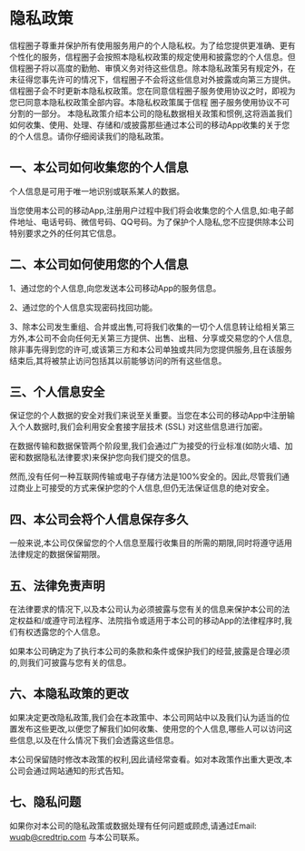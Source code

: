 隐私政策
=======
信程圈子尊重并保护所有使用服务用户的个人隐私权。为了给您提供更准确、更有个性化的服务，信程圈子会按照本隐私权政策的规定使用和披露您的个人信息。但信程圈子将以高度的勤勉、审慎义务对待这些信息。除本隐私政策另有规定外，在未征得您事先许可的情况下，信程圈子不会将这些信息对外披露或向第三方提供。信程圈子会不时更新本隐私权政策。您在同意信程圈子服务使用协议之时，即视为您已同意本隐私权政策全部内容。本隐私权政策属于信程
圈子服务使用协议不可分割的一部分。
本隐私政策介绍本公司的隐私数据相关政策和惯例,这将涵盖我们如何收集、使用、处理、存储和/或披露那些通过本公司的移动App收集的关于您的个人信息。请你仔细阅读我们的隐私政策。

一、本公司如何收集您的个人信息
----
个人信息是可用于唯一地识别或联系某人的数据。

当您使用本公司的移动App,注册用户过程中我们将会收集您的个人信息,如:电子邮件地址、电话号码、微信号码、QQ号码。为了保护个人隐私,您不应提供除本公司特别要求之外的任何其它信息。

二、本公司如何使用您的个人信息
----
1、通过您的个人信息,向您发送本公司移动App的服务信息。

2、通过您的个人信息实现密码找回功能。

3、除本公司发生重组、合并或出售,可将我们收集的一切个人信息转让给相关第三方外,本公司不会向任何无关第三方提供、出售、出租、分享或交易您的个人信息,除非事先得到您的许可,或该第三方和本公司单独或共同为您提供服务,且在该服务结束后,其将被禁止访问包括其以前能够访问的所有这些信息。

三、个人信息安全
----
保证您的个人数据的安全对我们来说至关重要。当您在本公司的移动App中注册输入个人数据时,我们会利用安全套接字层技术 (SSL) 对这些信息进行加密。

在数据传输和数据保管两个阶段里,我们会通过广为接受的行业标准(如防火墙、加密和数据隐私法律要求)来保护您向我们提交的信息。

然而,没有任何一种互联网传输或电子存储方法是100%安全的。因此,尽管我们通过商业上可接受的方式来保护您的个人信息,但仍无法保证信息的绝对安全。

四、本公司会将个人信息保存多久
----
一般来说,本公司仅保留您的个人信息至履行收集目的所需的期限,同时将遵守适用法律规定的数据保留期限。

五、法律免责声明
----
在法律要求的情况下,以及本公司认为必须披露与您有关的信息来保护本公司的法定权益和/或遵守司法程序、法院指令或适用于本公司的移动App的法律程序时,我们有权透露您的个人信息。

如果本公司确定为了执行本公司的条款和条件或保护我们的经营,披露是合理必须的,则我们可披露与您有关的信息。

六、本隐私政策的更改
----
如果决定更改隐私政策,我们会在本政策中、本公司网站中以及我们认为适当的位置发布这些更改,以便您了解我们如何收集、使用您的个人信息,哪些人可以访问这些信息,以及在什么情况下我们会透露这些信息。

本公司保留随时修改本政策的权利,因此请经常查看。如对本政策作出重大更改,本公司会通过网站通知的形式告知。

七、隐私问题
----
如果你对本公司的隐私政策或数据处理有任何问题或顾虑,请通过Email: wuqb@credtrip.com 与本公司联系。
